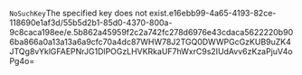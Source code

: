 <?xml version="1.0" encoding="UTF-8"?>
<Error><Code>NoSuchKey</Code><Message>The specified key does not exist.</Message><Key>e16ebb99-4a65-4193-82ce-118690e1af3d/55b5d2b1-85d0-4370-800a-9c8caca198ee/e.5b862a45959f2c2a742fc278d6976e43cdaca5622220b906ba866a0a13a13a6a9cfc70a4dc87</Key><RequestId>WHW78J2TGQ0DWWPG</RequestId><HostId>cGzKUB9uZK4JTQg8vYklGFAEPNrJG1DlPOGzLHVKRkaUF7hWxrC9s2IUdAvv6zKzaPjuV4oPg4o=</HostId></Error>